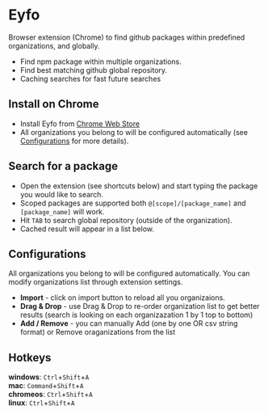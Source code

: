 # Eyfo
Browser extension (Chrome) to find github packages within predefined organizations, and globally.

* Find npm package within multiple organizations.
* Find best matching github global repository. 
* Caching searches for fast future searches

## Install on Chrome
* Install Eyfo from [Chrome Web Store](https://chrome.google.com/webstore/detail/eyfo/kfndjpohnlhfifjmdmbddfnedicmlaif)
* All organizations you belong to will be configured automatically (see [Configurations](#configurations) for more details).

## Search for a package
* Open the extension (see shortcuts below) and start typing the package you would like to search.
* Scoped packages are supported both `@[scope]/[package_name]` and `[package_name]` will work.
* Hit `TAB` to search global repository (outside of the organization).
* Cached result will appear in a list below.

## Configurations
All organizations you belong to will be configured automatically.
You can modify organizations list through extension settings.
  * <b>Import</b> - click on import button to reload all you organizaions.
  * <b>Drag & Drop</b> - use Drag & Drop to re-order organization list to 
    get better results (search is looking on each organizazation 1 by 1 top to bottom)
  * <b>Add / Remove</b> - you can manually Add (one by one OR csv string format) or Remove oraganizations from the list 

## Hotkeys
<b>windows</b>: `Ctrl`+`Shift`+`A`<br/>
<b>mac</b>: `Command`+`Shift`+`A`<br/>
<b>chromeos</b>: `Ctrl`+`Shift`+`A`<br/>
<b>linux</b>: `Ctrl`+`Shift`+`A`<br/>
